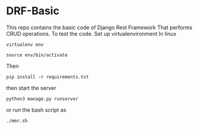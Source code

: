 # DRF-Basic
This repo contains the basic code of Django Rest Framework That performs CRUD operations.
To test the code.
Set up virtualenvironment
In linux
```
virtualenv env
```
```
source env/bin/activate
```
Then 
```
pip install -r requirements.txt
```
then start the server
```
python3 manage.py runserver 
```
or run the bash script as
```
./mmr.sh
```
